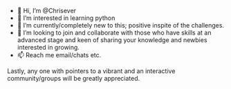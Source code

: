 - 👋 Hi, I’m @Chrisever
- 👀 I’m interested in learning python
- 🌱 I’m currently/completely new to this; positive inspite of the challenges. 
- 💞️ I’m looking to join and collaborate with those who have skills at an advanced stage and keen of sharing your knowledge and newbies interested in growing.
- 📫 Reach me email/chats etc.

Lastly, any one with pointers to a vibrant and an interactive community/groups will be greatly appreciated.


<!---
Chrisever/Chrisever is a ✨ special ✨ repository because its `README.md` (this file) appears on your GitHub profile.
You can click the Preview link to take a look at your changes.
--->
